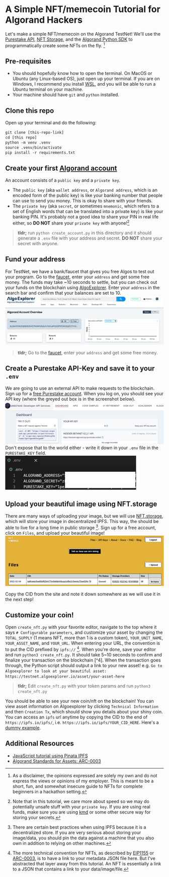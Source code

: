# A Simple NFT/memecoin Tutorial for Algorand Hackers

Let's make a simple NFT/memecoin on the Algorand TestNet! We'll use the [Purestake API](https://www.purestake.com/), [NFT Storage](https://nft.storage/#getting-started), and the [Algorand Python SDK](https://github.com/algorand/py-algorand-sdk) to programmatically create some NFTs on the fly. [^disclaimer]

## Pre-requisites
* You should hopefully know how to open the terminal. On MacOS or Ubuntu (any Linux-based OS), just open up your terminal. If you are on Windows, I recommend you install [WSL](https://docs.microsoft.com/en-us/windows/wsl/install), and you will be able to run a Ubuntu terminal on your machine. 
* Your machine should have `git` and `python` installed. 

## Clone this repo 
Open up your terminal and do the following:
```
git clone [this-repo-link]
cd [this repo]
python -m venv .venv
source .venv/bin/activate
pip install -r requirements.txt
```

## Create your first [Algorand account](https://developer.algorand.org/docs/get-details/accounts/)
An account consists of a `public key` and a `private key`. 
* The `public key` (aka `wallet address`, or `Algorand address`, which is an encoded form of the public key) is like your banking number that people can use to send you money. This is okay to share with your friends.
* The `private key` (aka `secret`, or sometimes `mnemonic`, which refers to a set of English words that can be translated into a private key) is like your banking PIN. It's probably not a good idea to share your PIN in real life either, so **DO NOT** share your `private key` with anyone![^1]

> **tldr;** run `python create_account.py` in this directory and it should generate a `.env` file with your address and secret. **DO NOT** share your secret with anyone. 

## Fund your address
For TestNet, we have a bank/faucet that gives you free Algos to test out your program. Go to the [faucet](https://bank.testnet.algorand.network/), enter your `address` and get some free money. The funds may take ~10 seconds to settle, but you can check out your funds on the blockchain using [AlgoExplorer](https://testnet.algoexplorer.io/). Enter your `address` in the search bar and confirm that your balances are set to 10. 
![algoexplorer screenshot](img/algoexplorer.png)

> **tldr;** Go to the [faucet](https://bank.testnet.algorand.network/), enter your `address` and get some free money. 

## Create a Purestake API-Key and save it to your `.env`
We are going to use an external API to make requests to the blockchain. Sign up for a [free Purestake account](https://developer.purestake.io/). When you log on, you should see your API key (where the greyed out box is in the screenshot below). 
![purestake screenshot](img/purestake-api.png)
Don't expose that to the world either - write it down in your `.env` file in the `PURESTAKE_KEY` field. 
![env file screenshot](img/env-file.png)

## Upload your beautiful image using NFT.storage
There are many ways of uploading your image, but we will use [NFT.storage](https://nft.storage/), which will store your image in decentralized IPFS. This way, the should be able to live for a long time in public storage [^2]. Sign up for a free account, click on `Files`, and upload your beautiful image!
![nft storage screenshot](img/nftstorage.png)

Copy the CID from the site and note it down somewhere as we will use it in the next step!

## Customize your coin!
Open `create_nft.py` with your favorite editor, navigate to the top where it says `# Configurable parameters`, and customize your asset by changing the `TOTAL_SUPPLY` (1 means NFT, more than 1 is a custom token), `YOUR_UNIT_NAME`, `YOUR_ASSET_NAME`, and `YOUR_URL`. When entering your URL, the convention is to put the CID prefixed by `ipfs://` [^3]. When you're done, save your editor and run `python3 create_nft.py`. It should take 5~10 seconds to confirm and finalize your transaction on the blockchain [^4]. When the transaction goes through, the Python script should output a link to your new asset! e.g. `Go to Algoexplorer to look at your beautiful asset: https://testnet.algoexplorer.io/asset/your-asset-here`

> **tldr;** Edit `create_nft.py` with your token params and run `python3 create_nft.py`

You should be able to see your new coin/nft on the blockchain! You can view asset information on Algoexplorer by clicking `Technical Information` and then `Creation Tx`, which should show you details about your shiny coin. You can access an `ipfs` url anytime by copying the CID to the end of `https://ipfs.io/ipfs/`, i.e. `https://ipfs.io/ipfs/YOUR_CID_HERE`. Here's a [dummy example](https://ipfs.io/ipfs/bafkreiey5jxe6ilpf62lnh77tm5ejbbmhbugzjuf6p2v3remlu73ced34q). 

## Additional Resources
* [JavaScript tutorial using Pinata IPFS](https://developer.algorand.org/solutions/minting-nfts-on-algorand-using-ipfs/)
* [Algorand Standards for Assets: ARC-0003](https://github.com/algorandfoundation/ARCs/blob/main/ARCs/arc-0003.md)


[^disclaimer]: As a disclaimer, the opinions expressed are solely my own and do not express the views or opinions of my employer. This is meant to be a short, fun, and somewhat insecure guide to NFTs for complete beginners in a hackathon setting.

[^1]: Note that in this tutorial, we care more about speed so we may do potentially unsafe stuff with your `private key`. If you are using real funds, make sure you are using [kmd](https://developer.algorand.org/docs/clis/kmd/) or some other secure way for storing your secrets.

[^2]: There are certain best practices when using IPFS because it is a decentralized store. If you are very serious about storing your image/data, you should pin the data against a machine that you also own in addition to relying on other machines. 

[^3]: The more technical convention for NFTs, as described by [EIP1155](https://eips.ethereum.org/EIPS/eip-1155) or [ARC-0003](https://github.com/algorandfoundation/ARCs/blob/main/ARCs/arc-0003.md), is to have a link to your metadata JSON file here. But I've abstracted that layer away from this tutorial. An NFT is essentially a link to a JSON that contains a link to your data/image/file.

[^3]: On a more technical note, different blockchains have different block times and different finality times. Block time, imo, does not really matter compared to transaction finality times because the user only cares whether their transaction went through or not rather than individual blocks. According to this [source](https://www.dfinitycommunity.com/internet-computer-vs-layer-1-blockchains/#:~:text=Solana%20uses%20%22Optimistic%20Confirmation%22%20that,its%20Proof%20of%20Stake%20consensus.), Ethereum has \~5 minute finality time, Solana is \~13s, Algorand is \~5s, while Avalanche is \~3s.